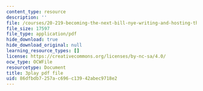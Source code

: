 ```yaml
---
content_type: resource
description: ''
file: /courses/20-219-becoming-the-next-bill-nye-writing-and-hosting-the-educational-show-january-iap-2015/86dfbdb7257ac696c13942abec9718e2_7wgEJBFx8Qk.pdf
file_size: 17597
file_type: application/pdf
hide_download: true
hide_download_original: null
learning_resource_types: []
license: https://creativecommons.org/licenses/by-nc-sa/4.0/
ocw_type: OCWFile
resourcetype: Document
title: 3play pdf file
uid: 86dfbdb7-257a-c696-c139-42abec9718e2
---
```

